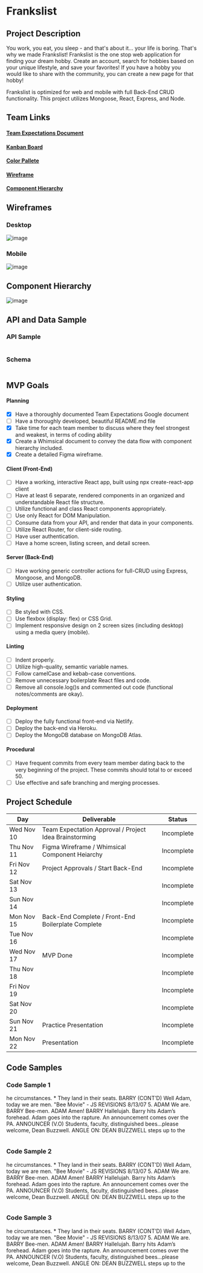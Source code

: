 # Frankslist

## Project Description

You work, you eat, you sleep - and that's about it... your life is boring. That's why we made Frankslist! Frankslist is the one stop web application for finding your dream hobby. Create an account, search for hobbies based on your unique lifestyle, and save your favorites! If you have a hobby you would like to share with the community, you can create a new page for that hobby!

Frankslist is optimized for web and mobile with full Back-End CRUD functionality. This project utilizes Mongoose, React, Express, and Node.

## Team Links

#### [Team Expectations Document](https://docs.google.com/document/d/1lDEXQ5Pm8ikYYdFSdEGdje6UNx6RS4BT0ljwfC3IXt4/edit)

#### [Kanban Board](https://trello.com/b/0nZGq3K3/tasks#)

#### [Color Pallete](https://coolors.co/ccd5ae-e9edc9-fefae0-faedcd-d4a37d-f9d150-f6c117-1f1f1f)

#### [Wireframe](https://www.figma.com/file/cVfhtMqJMW5fyUCsVsDBpH/frankslist---WireFrame?node-id=0%3A1)

#### [Component Hierarchy](https://whimsical.com/project-3-component-hierarchy-GCXHbyVzbsU1NDhVJqskgQ)

## Wireframes

### Desktop

![image](https://user-images.githubusercontent.com/89525025/141539662-0dbb0157-83e5-4bc5-a7d1-57918ab395d8.png)

### Mobile

![image](https://user-images.githubusercontent.com/89525025/141540750-3155c928-172b-4acd-8b06-865324e4f054.png)

## Component Hierarchy

![image](https://user-images.githubusercontent.com/89525025/141538449-e190ae99-b975-41c5-a001-7f4d1eafc715.png)


## API and Data Sample

### API Sample

```

```

### Schema

```

```

## MVP Goals

#### Planning

- [x] Have a thoroughly documented Team Expectations Google document
- [ ] Have a thoroughly developed, beautiful README.md file
- [x] Take time for each team member to discuss where they feel strongest and weakest, in terms of coding ability
- [x] Create a Whimsical document to convey the data flow with component hierarchy included.
- [x] Create a detailed Figma wireframe.

#### Client (Front-End)

- [ ] Have a working, interactive React app, built using npx create-react-app client
- [ ] Have at least 6 separate, rendered components in an organized and understandable React file structure.
- [ ] Utilize functional and class React components appropriately.
- [ ] Use only React for DOM Manipulation.
- [ ] Consume data from your API, and render that data in your components.
- [ ] Utilize React Router, for client-side routing.
- [ ] Have user authentication.
- [ ] Have a home screen, listing screen, and detail screen.

#### Server (Back-End)

- [ ] Have working generic controller actions for full-CRUD using Express, Mongoose, and MongoDB.
- [ ] Utilize user authentication.

#### Styling

- [ ] Be styled with CSS.
- [ ] Use flexbox (display: flex) or CSS Grid.
- [ ] Implement responsive design on 2 screen sizes (including desktop) using a media query (mobile).

#### Linting

- [ ] Indent properly.
- [ ] Utilize high-quality, semantic variable names.
- [ ] Follow camelCase and kebab-case conventions.
- [ ] Remove unnecessary boilerplate React files and code.
- [ ] Remove all console.log()s and commented out code (functional notes/comments are okay).

#### Deployment

- [ ] Deploy the fully functional front-end via Netlify.
- [ ] Deploy the back-end via Heroku.
- [ ] Deploy the MongoDB database on MongoDB Atlas.

#### Procedural

- [ ] Have frequent commits from every team member dating back to the very beginning of the project. These commits should total to or exceed 50.
- [ ] Use effective and safe branching and merging processes.

## Project Schedule

|  Day | Deliverable | Status
|---|---|---|
|Wed Nov 10| Team Expectation Approval / Project Idea Brainstorming | Incomplete
|Thu Nov 11| Figma Wireframe / Whimsical Component Heiarchy | Incomplete
|Fri Nov 12| Project Approvals / Start Back-End | Incomplete
|Sat Nov 13|  | Incomplete
|Sun Nov 14|  | Incomplete
|Mon Nov 15| Back-End Complete / Front-End Boilerplate Complete | Incomplete
|Tue Nov 16|  | Incomplete
|Wed Nov 17| MVP Done | Incomplete
|Thu Nov 18|  | Incomplete
|Fri Nov 19|  | Incomplete
|Sat Nov 20|  | Incomplete
|Sun Nov 21| Practice Presentation | Incomplete
|Mon Nov 22| Presentation | Incomplete

## Code Samples

### Code Sample 1

he circumstances. * They land in their seats. BARRY (CONT’D) Well Adam, today we are men. "Bee Movie" - JS REVISIONS 8/13/07 5. ADAM We are. BARRY Bee-men. ADAM Amen! BARRY Hallelujah. Barry hits Adam’s forehead. Adam goes into the rapture. An announcement comes over the PA. ANNOUNCER (V.O) Students, faculty, distinguished bees...please welcome, Dean Buzzwell. ANGLE ON: DEAN BUZZWELL steps up to the 

```

```

### Code Sample 2

he circumstances. * They land in their seats. BARRY (CONT’D) Well Adam, today we are men. "Bee Movie" - JS REVISIONS 8/13/07 5. ADAM We are. BARRY Bee-men. ADAM Amen! BARRY Hallelujah. Barry hits Adam’s forehead. Adam goes into the rapture. An announcement comes over the PA. ANNOUNCER (V.O) Students, faculty, distinguished bees...please welcome, Dean Buzzwell. ANGLE ON: DEAN BUZZWELL steps up to the 

```

```

### Code Sample 3

he circumstances. * They land in their seats. BARRY (CONT’D) Well Adam, today we are men. "Bee Movie" - JS REVISIONS 8/13/07 5. ADAM We are. BARRY Bee-men. ADAM Amen! BARRY Hallelujah. Barry hits Adam’s forehead. Adam goes into the rapture. An announcement comes over the PA. ANNOUNCER (V.O) Students, faculty, distinguished bees...please welcome, Dean Buzzwell. ANGLE ON: DEAN BUZZWELL steps up to the 

```

```
